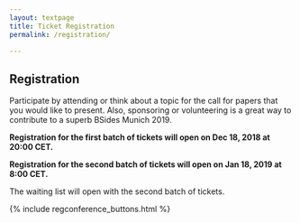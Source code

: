 ```yaml
---
layout: textpage
title: Ticket Registration
permalink: /registration/

---
```


## Registration
Participate by attending or think about a topic for the call for papers that you would like to present.
Also, sponsoring or volunteering is a great way to contribute to a superb BSides Munich 2019.

**Registration for the first batch of tickets will open on Dec 18, 2018 at 20:00 CET.**

**Registration for the second batch of tickets will open on Jan 18, 2019 at 8:00 CET.**

The waiting list will open with the second batch of tickets.

{% include regconference_buttons.html %}
